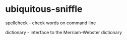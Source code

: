 # ubiquitous-sniffle

spellcheck - check words on command line

dictionary - interface to the Merriam-Webster dictionary
